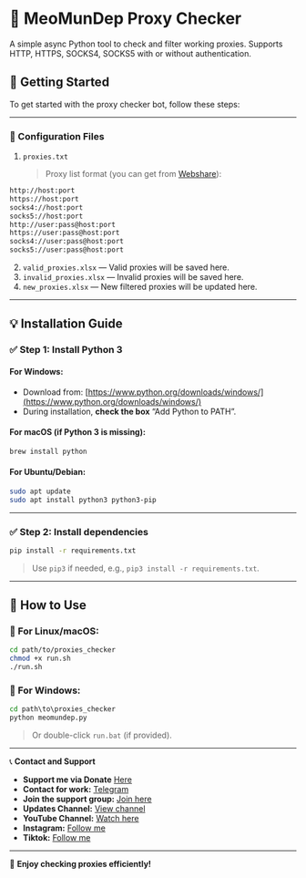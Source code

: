 # 🧪 MeoMunDep Proxy Checker

A simple async Python tool to check and filter working proxies. Supports HTTP, HTTPS, SOCKS4, SOCKS5 with or without authentication.

## 🚀 Getting Started

To get started with the proxy checker bot, follow these steps:

---

### 📁 Configuration Files

1. `proxies.txt`

   > Proxy list format (you can get from [Webshare](https://www.webshare.io/?referral_code=4l5kb3glsce7)):

```txt
http://host:port
https://host:port
socks4://host:port
socks5://host:port
http://user:pass@host:port
https://user:pass@host:port
socks4://user:pass@host:port
socks5://user:pass@host:port
```

2. `valid_proxies.xlsx` — Valid proxies will be saved here.
3. `invalid_proxies.xlsx` — Invalid proxies will be saved here.
4. `new_proxies.xlsx` — New filtered proxies will be updated here.

---

## 💡 Installation Guide

### ✅ Step 1: Install Python 3

#### For **Windows**:

- Download from: [https://www.python.org/downloads/windows/](https://www.python.org/downloads/windows/)
- During installation, **check the box** “Add Python to PATH”.

#### For **macOS** (if Python 3 is missing):

```bash
brew install python
```

#### For **Ubuntu/Debian**:

```bash
sudo apt update
sudo apt install python3 python3-pip
```

---

### ✅ Step 2: Install dependencies

```bash
pip install -r requirements.txt
```

> Use `pip3` if needed, e.g., `pip3 install -r requirements.txt`.

---

## 🧠 How to Use

### 🔹 For Linux/macOS:

```bash
cd path/to/proxies_checker
chmod +x run.sh
./run.sh
```

### 🔹 For Windows:

```cmd
cd path\to\proxies_checker
python meomundep.py
```

> Or double-click `run.bat` (if provided).

---

📞 **Contact and Support**

- **Support me via Donate** [Here](https://t.me/KeoAirDropFreeNe/312/27801)
- **Contact for work:** [Telegram](https://t.me/MeoMunDep)
- **Join the support group:** [Join here](https://t.me/KeoAirDropFreeNe)
- **Updates Channel:** [View channel](https://t.me/KeoAirDropFreeNee)
- **YouTube Channel:** [Watch here](https://www.youtube.com/@keoairdropfreene)
- **Instagram:** [Follow me](https://www.instagram.com/meomundep)
- **Tiktok:** [Follow me](https://www.tiktok.com/@meomundep)

---

🎇 **Enjoy checking proxies efficiently!**
